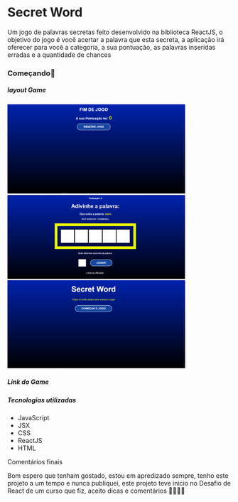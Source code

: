 # **Secret Word**

Um jogo  de palavras secretas feito desenvolvido na biblioteca ReactJS, o objetivo do jogo é você acertar a palavra que esta secreta, a aplicação irá oferecer para você a categoria, a sua pontuação, as palavras inseridas erradas e a quantidade de chances

### Começando:rocket:

##### layout Game 



<img src="https://github.com/Vicenzzo/desafio_secret_word/blob/master/src/assets/img2.PNG" alt="Game1" style="width: 400px" />










<img src="https://github.com/Vicenzzo/desafio_secret_word/blob/master/src/assets/img1.PNG" alt="game2" style="width: 400px" />










<img src="https://github.com/Vicenzzo/desafio_secret_word/blob/master/src/assets/img3.PNG" alt="game3" style="width: 400px" />



##### Link do Game





##### **Tecnologias utilizadas** 

- JavaScript 
- JSX 
- CSS 
- ReactJS 
- HTML



Comentários finais 

Bom espero que tenham gostado, estou em apredizado sempre, tenho este projeto a um tempo e nunca publiquei, este projeto teve inicio no Desafio de React de um curso que fiz, aceito dicas e comentários :wave::rocket::rocket::rocket:

